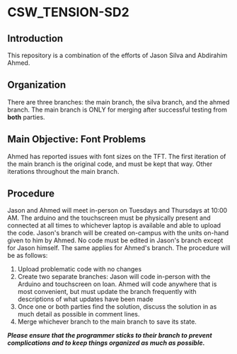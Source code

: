 # CSW_TENSION-SD2

## Introduction
This repository is a combination of the efforts of Jason Silva and Abdirahim Ahmed.

## Organization
There are three branches: the main branch, the silva branch, and the ahmed branch. The main branch is ONLY for merging after successful testing from **both** parties.

## Main Objective: Font Problems
Ahmed has reported issues with font sizes on the TFT. The first iteration of the main branch is the original code, and must be kept that way. Other iterations throughout the main branch.

## Procedure
Jason and Ahmed will meet in-person on Tuesdays and Thursdays at 10:00 AM. The arduino and the touchscreen must be physically present and connected at all times to whichever laptop is available and able to upload the code.
Jason's branch will be created on-campus with the units on-hand given to him by Ahmed. No code must be edited in Jason's branch except for Jason himself. The same applies for Ahmed's branch.
The procedure will be as follows:
1. Upload problematic code with no changes
2. Create two separate branches: Jason will code in-person with the Arduino and touchscreen on loan. Ahmed will code anywhere that is most convenient, but must update the branch frequently with descriptions of what updates have been made
3. Once one or both parties find the solution, discuss the solution in as much detail as possible in comment lines.
4. Merge whichever branch to the main branch to save its state. 

***Please ensure that the programmer sticks to their branch to prevent complications and to keep things organized as much as possible.***
